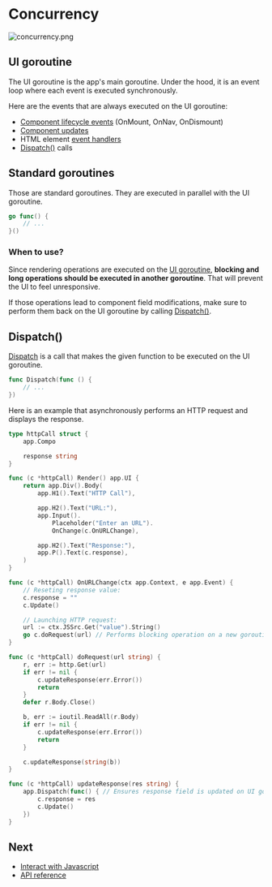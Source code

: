 # Concurrency

![concurrency.png](/web/images/concurrency.png)

## UI goroutine

The UI goroutine is the app's main goroutine. Under the hood, it is an event loop where each event is executed synchronously.

Here are the events that are always executed on the UI goroutine:

- [Component lifecycle events](/components#lifecycle) (OnMount, OnNav, OnDismount)
- [Component updates](/components#update)
- HTML element [event handlers](/syntax#event-handlers)
- [Dispatch()](#dispatch) calls

## Standard goroutines

Those are standard goroutines. They are executed in parallel with the UI goroutine.

```go
go func() {
	// ...
}()
```

### When to use?

Since rendering operations are executed on the [UI goroutine](#ui-goroutine), **blocking and long operations should be executed in another goroutine**. That will prevent the UI to feel unresponsive.

If those operations lead to component field modifications, make sure to perform them back on the UI goroutine by calling [Dispatch()](#dispatch).

## Dispatch()

[Dispatch](/reference#Dispatch) is a call that makes the given function to be executed on the UI goroutine.

```go
func Dispatch(func () {
    // ...
})
```

Here is an example that asynchronously performs an HTTP request and displays the response.

```go
type httpCall struct {
	app.Compo

	response string
}

func (c *httpCall) Render() app.UI {
	return app.Div().Body(
		app.H1().Text("HTTP Call"),

		app.H2().Text("URL:"),
		app.Input().
			Placeholder("Enter an URL").
			OnChange(c.OnURLChange),

		app.H2().Text("Response:"),
		app.P().Text(c.response),
	)
}

func (c *httpCall) OnURLChange(ctx app.Context, e app.Event) {
	// Reseting response value:
	c.response = ""
	c.Update()

	// Launching HTTP request:
	url := ctx.JSSrc.Get("value").String()
	go c.doRequest(url) // Performs blocking operation on a new goroutine.
}

func (c *httpCall) doRequest(url string) {
	r, err := http.Get(url)
	if err != nil {
		c.updateResponse(err.Error())
		return
	}
	defer r.Body.Close()

	b, err := ioutil.ReadAll(r.Body)
	if err != nil {
		c.updateResponse(err.Error())
		return
	}

	c.updateResponse(string(b))
}

func (c *httpCall) updateResponse(res string) {
	app.Dispatch(func() { // Ensures response field is updated on UI goroutine.
		c.response = res
		c.Update()
	})
}
```

## Next

- [Interact with Javascript](/js)
- [API reference](/reference)
